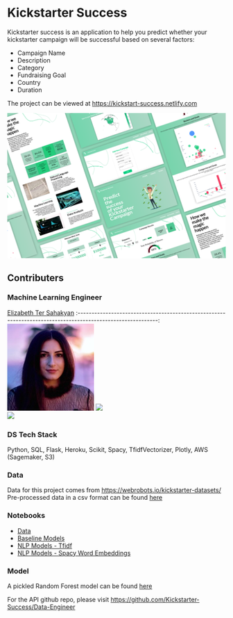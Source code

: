# Kickstarter Success

Kickstarter success is an application to help you predict whether your kickstarter campaign will be successful based on several factors: 
- Campaign Name
- Description
- Category
- Fundraising Goal
- Country
- Duration

The project can be viewed at https://kickstart-success.netlify.com

<img src="https://github.com/Kickstarter-Success/Machine-Learning-Engineer/blob/master/kick%20_thumb.png" width = "800" />

## Contributers
### Machine Learning Engineer

[Elizabeth Ter Sahakyan](https://www.github.com/elizabethts)
:-----------------------------------------------------------------------------------------------------------: 
[<img src="https://github.com/alqu7095/Cryptolytic_README/blob/master/Elizabeth.jpeg" width = "200" />](https://www.github.com/elizabethts) 
[<img src="https://github.com/favicon.ico" width="15" />](https://www.github.com/elizabethts)                      
[<img src="https://static.licdn.com/sc/h/al2o9zrvru7aqj8e1x2rzsrca" width="15">](https://www.linkedin.com/in/elizabethts)

### DS Tech Stack
Python, SQL, Flask, Heroku, Scikit, Spacy, TfidfVectorizer, Plotly, AWS (Sagemaker, S3)

### Data
Data for this project comes from https://webrobots.io/kickstarter-datasets/
Pre-processed data in a csv format can be found [here](https://github.com/Kickstarter-Success/Machine-Learning-Engineer/blob/master/data_small.csv)

### Notebooks
- [Data](https://github.com/Kickstarter-Success/Machine-Learning-Engineer/blob/master/Kickstarter_Data.ipynb)
- [Baseline Models](https://github.com/Kickstarter-Success/Machine-Learning-Engineer/blob/master/Models.ipynb)
- [NLP Models - Tfidf](https://github.com/Kickstarter-Success/Machine-Learning-Engineer/blob/master/Model_TFIDF_vect.ipynb)
- [NLP Models - Spacy Word Embeddings](https://github.com/Kickstarter-Success/Machine-Learning-Engineer/blob/master/Model_spacy_word_embed.ipynb)

### Model
A pickled Random Forest model can be found [here](https://github.com/Kickstarter-Success/Machine-Learning-Engineer/blob/master/model_rf_wed.pkl)

For the API github repo, please visit https://github.com/Kickstarter-Success/Data-Engineer
